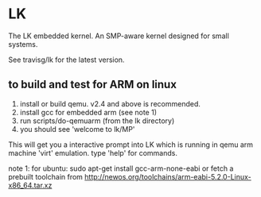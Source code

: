 # LK

The LK embedded kernel. An SMP-aware kernel designed for small systems.

See travisg/lk for the latest version.

## to build and test for ARM on linux

1. install or build qemu. v2.4 and above is recommended.
2. install gcc for embedded arm (see note 1)
3. run scripts/do-qemuarm  (from the lk directory)
4. you should see 'welcome to lk/MP'

This will get you a interactive prompt into LK which is running in qemu
arm machine 'virt' emulation. type 'help' for commands.

note 1: for ubuntu:
sudo apt-get install gcc-arm-none-eabi
or fetch a prebuilt toolchain from
http://newos.org/toolchains/arm-eabi-5.2.0-Linux-x86_64.tar.xz

